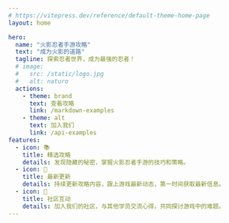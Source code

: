 ```yaml
---
# https://vitepress.dev/reference/default-theme-home-page
layout: home

hero:
  name: "火影忍者手游攻略"
  text: "成为火影的道路"
  tagline: 探索忍者世界，成为最强的忍者！
  # image:
  #   src: /static/logo.jpg
  #   alt: naturo
  actions:
    - theme: brand
      text: 查看攻略
      link: /markdown-examples
    - theme: alt
      text: 加入我们
      link: /api-examples
features:
  - icon: 📚
    title: 精选攻略
    details: 发现隐藏的秘密，掌握火影忍者手游的技巧和策略。
  - icon: 🔄
    title: 最新更新
    details: 持续更新攻略内容，跟上游戏最新动态，第一时间获取最新信息。
  - icon: 💬 
    title: 社区互动
    details: 加入我们的社区，与其他学员交流心得，共同探讨游戏中的难题。
---
```






